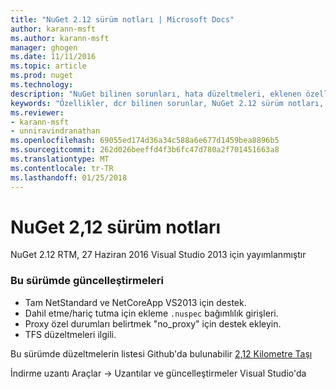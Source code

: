 ```yaml
---
title: "NuGet 2.12 sürüm notları | Microsoft Docs"
author: karann-msft
ms.author: karann-msft
manager: ghogen
ms.date: 11/11/2016
ms.topic: article
ms.prod: nuget
ms.technology: 
description: "NuGet bilinen sorunları, hata düzeltmeleri, eklenen özellikleri ve dcr dahil olmak üzere 2.12 için sürüm notları."
keywords: "Özellikler, dcr bilinen sorunlar, NuGet 2.12 sürüm notları, hata düzeltmeleri eklendi"
ms.reviewer:
- karann-msft
- unniravindranathan
ms.openlocfilehash: 69055ed174d36a34c588a6e677d1459bea8896b5
ms.sourcegitcommit: 262d026beeffd4f3b6fc47d780a2f701451663a8
ms.translationtype: MT
ms.contentlocale: tr-TR
ms.lasthandoff: 01/25/2018
---
```

# <a name="nuget-212-release-notes"></a>NuGet 2,12 sürüm notları

NuGet 2.12 RTM, 27 Haziran 2016 Visual Studio 2013 için yayımlanmıştır

### <a name="updates-in-this-release"></a>Bu sürümde güncelleştirmeleri

* Tam NetStandard ve NetCoreApp VS2013 için destek.
* Dahil etme/hariç tutma için ekleme `.nuspec` bağımlılık girişleri.
* Proxy özel durumları belirtmek "no_proxy" için destek ekleyin.
* TFS düzeltmeleri ilgili.

Bu sürümde düzeltmelerin listesi Github'da bulunabilir [2,12 Kilometre Taşı](https://github.com/NuGet/Home/issues?q=milestone%3A2.12+is%3Aclosed)

İndirme uzantı Araçlar -> Uzantılar ve güncelleştirmeler Visual Studio'da

